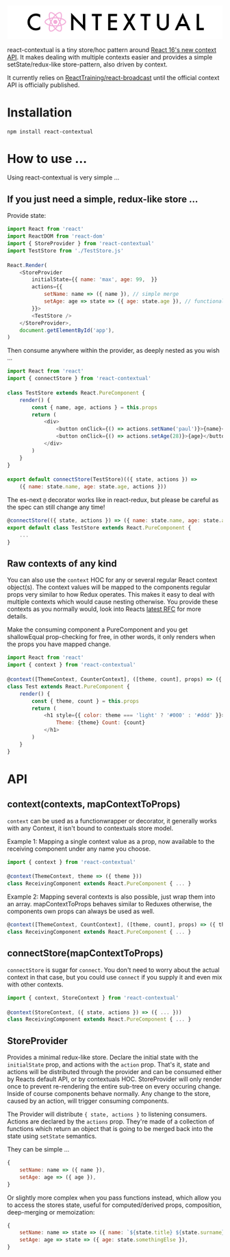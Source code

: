 ![](logo.jpg)

react-contextual is a tiny store/hoc pattern around [React 16's new context API](https://github.com/acdlite/rfcs/blob/new-version-of-context/text/0000-new-version-of-context.md). It makes dealing with multiple contexts easier and provides a simple setState/redux-like store-pattern, also driven by context.

It currently relies on [ReactTraining/react-broadcast](https://github.com/ReactTraining/react-broadcast/tree/next) until the official context API is officially published.

# Installation

    npm install react-contextual

# How to use ...

Using react-contextual is very simple ...

## If you just need a simple, redux-like store ...

Provide state:

```js
import React from 'react'
import ReactDOM from 'react-dom'
import { StoreProvider } from 'react-contextual'
import TestStore from './TestStore.js'

React.Render(
    <StoreProvider
        initialState={{ name: 'max', age: 99,  }}
        actions={{
            setName: name => ({ name }), // simple merge
            setAge: age => state => ({ age: state.age }), // functional merge with more access
        }}>
        <TestStore />
    </StoreProvider>,
    document.getElementById('app'),
)
```

Then consume anywhere within the provider, as deeply nested as you wish ...

```js
import React from 'react'
import { connectStore } from 'react-contextual'

class TestStore extends React.PureComponent {
    render() {
        const { name, age, actions } = this.props
        return (
            <div>
                <button onClick={() => actions.setName('paul')}>{name}</button>
                <button onClick={() => actions.setAge(28)}>{age}</button>
            </div>
        )
    }
}

export default connectStore(TestStore)(({ state, actions }) =>
    ({ name: state.name, age: state.age, actions }))
```

The es-next `@` decorator works like in react-redux, but please be careful as the spec can still change any time!

```js
@connectStore(({ state, actions }) => ({ name: state.name, age: state.age, actions }))
export default class TestStore extends React.PureComponent {
    ...
}
```

## Raw contexts of any kind

You can also use the `context` HOC for any or several regular React context object(s). The context values will be mapped to the components regular props very similar to how Redux operates. This makes it easy to deal with multiple contexts which would cause nesting otherwise. You provide these contexts as you normally would, look into Reacts [latest RFC](https://github.com/acdlite/rfcs/blob/new-version-of-context/text/0000-new-version-of-context.md) for more details.

Make the consuming component a PureComponent and you get shallowEqual prop-checking for free, in other words, it only renders when the props you have mapped change.

```js
import React from 'react'
import { context } from 'react-contextual'

@context([ThemeContext, CounterContext], ([theme, count], props) => ({ theme, count }))
class Test extends React.PureComponent {
    render() {
        const { theme, count } = this.props
        return (
            <h1 style={{ color: theme === 'light' ? '#000' : '#ddd' }}>
                Theme: {theme} Count: {count}
            </h1>
        )
    }
}
```

# API

## context(contexts, mapContextToProps)

`context` can be used as a functionwrapper or decorator, it generally works with any Context, it isn't bound to contextuals store model.

Example 1: Mapping a single context value as a prop, now available to the receiving component under any name you choose.

```js
import { context } from 'react-contextual'

@context(ThemeContext, theme => ({ theme }))
class ReceivingComponent extends React.PureComponent { ... }
```

Example 2: Mapping several contexts is also possible, just wrap them into an array. mapContextToProps behaves similar to Reduxes otherwise, the components own props can always be used as well.

```js
@context([ThemeContext, CountContext], ([theme, count], props) => ({ theme, count }))
class ReceivingComponent extends React.PureComponent { ... }
```

## connectStore(mapContextToProps)

`connectStore` is sugar for `connect`. You don't need to worry about the actual context in that case, but you could use `connect` if you supply it and even mix with other contexts.

```js
import { context, StoreContext } from 'react-contextual'

@context(StoreContext, ({ state, actions }) => ({ ... }))
class ReceivingComponent extends React.PureComponent { ... }
```

## StoreProvider

Provides a minimal redux-like store. Declare the initial state with the `initialState` prop, and actions with the `action` prop. That's it, state and actions will be distributed through the provider and can be consumed either by Reacts default API, or by contextuals HOC. StoreProvider will only render once to prevent re-rendering the entire sub-tree on every occuring change. Inside of course components behave normally. Any change to the store, caused by an action, will trigger consuming components.

The Provider will distribute `{ state, actions }` to listening consumers. Actions are declared by the `actions` prop. They're made of a collection of functions which return an object that is going to be merged back into the state using `setState` semantics.

They can be simple ...

```js
{
    setName: name => ({ name }),
    setAge: age => ({ age }),
}
```

Or slightly more complex when you pass functions instead, which allow you to access the stores state, useful for computed/derived props, composition, deep-merging or memoization:

```js
{
    setName: name => state => ({ name: `${state.title} ${state.surname}` },
    setAge: age => state => ({ age: state.somethingElse }),
}
```

